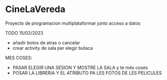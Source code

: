 # CineLaVereda
Proyecto de programacion multiplataformar junto acceso a datos

TODO 15/02/2023
  - añadir botos de atras o cancelar
  - crear activity de sala per elegir butaca
  
MES COSES:
  - PASAR ELEGIR UNA SESION Y MOSTRE LA SALA y te més coses
  - POSAR LA LIBRERIA Y EL ATRIBUTO PA LES FOTOS DE LES PELICULES
